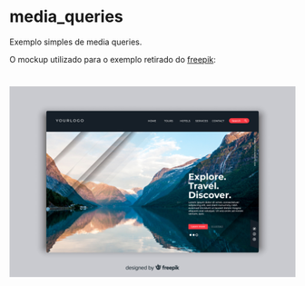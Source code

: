 # media_queries

Exemplo simples de media queries.

O mockup utilizado para o exemplo retirado do <a href="https://www.freepik.com/free-vector/discover-travel-landing-page-with-photo_5615105.htm#fromView=search&page=1&position=41&uuid=ced6e2ba-38f5-4279-9c09-0d301fece943">freepik</a>:
<h1 align="center">
    <img alt="Site Travel" title="#SiteTravel" src="site.jpg" />
</h1>
